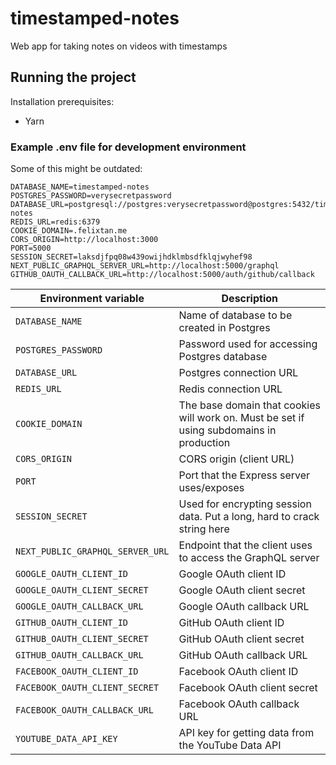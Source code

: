 # timestamped-notes
Web app for taking notes on videos with timestamps 

## Running the project
Installation prerequisites:
- Yarn

### Example .env file for development environment

Some of this might be outdated:

```env
DATABASE_NAME=timestamped-notes
POSTGRES_PASSWORD=verysecretpassword
DATABASE_URL=postgresql://postgres:verysecretpassword@postgres:5432/timestamped-notes
REDIS_URL=redis:6379
COOKIE_DOMAIN=.felixtan.me
CORS_ORIGIN=http://localhost:3000
PORT=5000
SESSION_SECRET=laksdjfpq08w439owijhdklmbsdfklqjwyhef98
NEXT_PUBLIC_GRAPHQL_SERVER_URL=http://localhost:5000/graphql
GITHUB_OAUTH_CALLBACK_URL=http://localhost:5000/auth/github/callback
```
|Environment variable|Description|
|-|-|
|`DATABASE_NAME`|Name of database to be created in Postgres|
|`POSTGRES_PASSWORD`|Password used for accessing Postgres database|
|`DATABASE_URL`|Postgres connection URL|
|`REDIS_URL`|Redis connection URL|
|`COOKIE_DOMAIN`|The base domain that cookies will work on. Must be set if using subdomains in production|
|`CORS_ORIGIN`|CORS origin (client URL)|
|`PORT`|Port that the Express server uses/exposes|
|`SESSION_SECRET`|Used for encrypting session data. Put a long, hard to crack string here|
|`NEXT_PUBLIC_GRAPHQL_SERVER_URL`|Endpoint that the client uses to access the GraphQL server|
|`GOOGLE_OAUTH_CLIENT_ID`|Google OAuth client ID|
|`GOOGLE_OAUTH_CLIENT_SECRET`|Google OAuth client secret|
|`GOOGLE_OAUTH_CALLBACK_URL`|Google OAuth callback URL|
|`GITHUB_OAUTH_CLIENT_ID`|GitHub OAuth client ID|
|`GITHUB_OAUTH_CLIENT_SECRET`|GitHub OAuth client secret|
|`GITHUB_OAUTH_CALLBACK_URL`|GitHub OAuth callback URL|
|`FACEBOOK_OAUTH_CLIENT_ID`|Facebook OAuth client ID|
|`FACEBOOK_OAUTH_CLIENT_SECRET`|Facebook OAuth client secret|
|`FACEBOOK_OAUTH_CALLBACK_URL`|Facebook OAuth callback URL|
|`YOUTUBE_DATA_API_KEY`|API key for getting data from the YouTube Data API|
